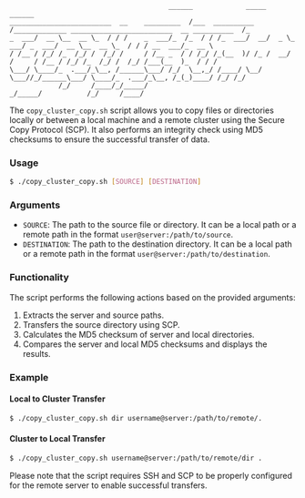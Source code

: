                                            ______             _____                                                   ______  
    _________________________  __    _________  /___  __________  /_____________ _________________________  __ __________  /_ 
    _  ___/  __ \__  __ \_  / / /    _  ___/_  /_  / / /_  ___/  __/  _ \_  ___/ _  ___/  __ \__  __ \_  / / / __  ___/_  __ \
    / /__ / /_/ /_  /_/ /  /_/ /     / /__ _  / / /_/ /_(__  )/ /_ /  __/  /     / /__ / /_/ /_  /_/ /  /_/ /___(__  )_  / / /
    \___/ \____/_  .___/_\__, /______\___/ /_/  \__,_/ /____/ \__/ \___//_/______\___/ \____/_  .___/_\__, /_(_)____/ /_/ /_/ 
                /_/     /____/_/_____/                                    _/_____/           /_/     /____/                   

The `copy_cluster_copy.sh` script allows you to copy files or directories locally or between a local machine and a remote cluster using the Secure Copy Protocol (SCP). It also performs an integrity check using MD5 checksums to ensure the successful transfer of data.

### Usage

```bash
$ ./copy_cluster_copy.sh [SOURCE] [DESTINATION]
```

### Arguments

- `SOURCE`: The path to the source file or directory. It can be a local path or a remote path in the format `user@server:/path/to/source`.
- `DESTINATION`: The path to the destination directory. It can be a local path or a remote path in the format `user@server:/path/to/destination`.

### Functionality

The script performs the following actions based on the provided arguments:

1. Extracts the server and source paths.
2. Transfers the source directory using SCP.
3. Calculates the MD5 checksum of server and local directories.
4. Compares the server and local MD5 checksums and displays the results.

### Example

#### Local to Cluster Transfer

```bash
$ ./copy_cluster_copy.sh dir username@server:/path/to/remote/.
```

#### Cluster to Local Transfer

```bash
$ ./copy_cluster_copy.sh username@server:/path/to/remote/dir . 
```

Please note that the script requires SSH and SCP to be properly configured for the remote server to enable successful transfers.
